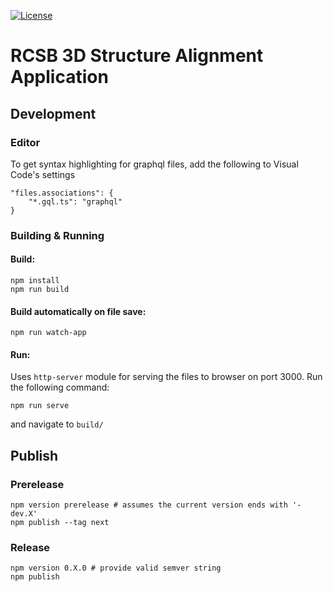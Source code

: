 [![License](http://img.shields.io/badge/license-MIT-blue.svg?style=flat)](./LICENSE)

# RCSB 3D Structure Alignment Application

## Development

### Editor

To get syntax highlighting for graphql files, add the following to Visual Code's settings

    "files.associations": {
        "*.gql.ts": "graphql"
    }

### Building & Running

#### Build:

    npm install
    npm run build

#### Build automatically on file save:

    npm run watch-app

#### Run:

Uses `http-server` module for serving the files to browser on port 3000. Run the following command: 

    npm run serve

and navigate to `build/`

## Publish

### Prerelease
    npm version prerelease # assumes the current version ends with '-dev.X'
    npm publish --tag next

### Release
    npm version 0.X.0 # provide valid semver string
    npm publish
